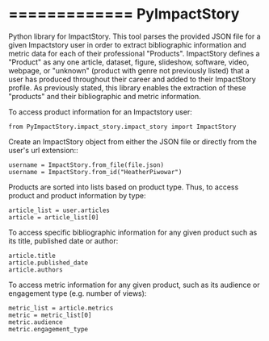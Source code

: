 =============
PyImpactStory
=============

Python library for ImpactStory. This tool parses the provided JSON file for a given Impactstory user in order to extract
bibliographic information and metric data for each of their professional "Products". ImpactStory defines a "Product"
as any one article, dataset, figure, slideshow, software, video, webpage, or "unknown" (product with genre not
previously listed) that a user has produced throughout their career and added to their ImpactStory profile. As
previously stated, this library enables the extraction of these "products" and their bibliographic and
metric information.

To access product information for an Impactstory user:

    from PyImpactStory.impact_story.impact_story import ImpactStory

Create an ImpactStory object from either the JSON file or directly from the user's url extension::

    username = ImpactStory.from_file(file.json)
    username = ImpactStory.from_id("HeatherPiwowar")

Products are sorted into lists based on product type. Thus, to access product and product information by type:

    article_list = user.articles
    article = article_list[0]

To access specific bibliographic information for any given product such as its title, published date or author:

    article.title
    article.published_date
    article.authors


To access metric information for any given product, such as its audience or engagement type (e.g. number of views):

    metric_list = article.metrics
    metric = metric_list[0]
    metric.audience
    metric.engagement_type



